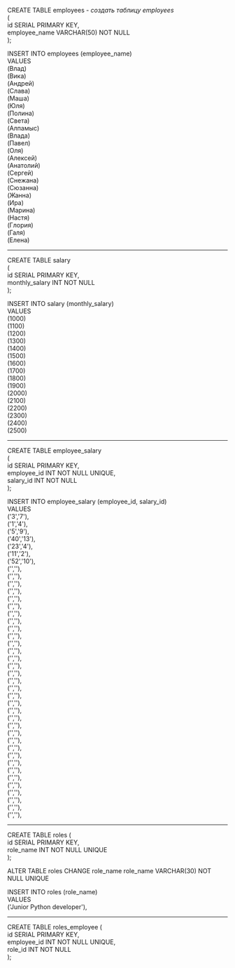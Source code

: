 CREATE TABLE employees  - *создать таблицу employees*  
(  
id SERIAL PRIMARY KEY,   
employee_name VARCHAR(50) NOT NULL  
);   

INSERT INTO employees (employee_name)  
VALUES  
(Влад)  
(Вика)  
(Андрей)  
(Слава)  
(Маша)  
(Юля)  
(Полина)  
(Света)  
(Алпамыс)  
(Влада)  
(Павел)  
(Оля)  
(Алексей)  
(Анатолий)  
(Сергей)  
(Снежана)  
(Сюзанна)  
(Жанна)  
(Ира)  
(Марина)  
(Настя)  
(Глория)  
(Галя)  
(Елена)  

_______________________________________________________
CREATE TABLE salary      
(      
id SERIAL PRIMARY KEY,         
monthly_salary INT NOT NULL        
);         

INSERT INTO salary (monthly_salary)  
VALUES  
(1000)  
(1100)  
(1200)  
(1300)  
(1400)  
(1500)  
(1600)  
(1700)  
(1800)  
(1900)  
(2000)  
(2100)  
(2200)  
(2300)  
(2400)  
(2500)  
____

CREATE TABLE employee_salary   
(  
id SERIAL PRIMARY KEY,  
employee_id INT NOT NULL UNIQUE,  
salary_id INT NOT NULL  
);  

INSERT INTO employee_salary (employee_id, salary_id)   
VALUES  
('3','7'),  
('1','4'),  
('5','9'),  
('40','13'),  
('23','4'),  
('11','2'),  
('52','10'),  
('',''),  
('',''),  
('',''),  
('',''),  
('',''),  
('',''),  
('',''),  
('',''),  
('',''),  
('',''),  
('',''),  
('',''),  
('',''),  
('',''),  
('',''),  
('',''),  
('',''),  
('',''),  
('',''),  
('',''),  
('',''),  
('',''),  
('',''),  
('',''),  
('',''),    
('',''),    
('',''),  
('',''),  
('',''),  
('',''),  
('',''),  
('',''),  
('',''),  
('',''),  

________

CREATE TABLE roles (  
id SERIAL PRIMARY KEY,  
role_name INT NOT NULL UNIQUE  
);  

ALTER TABLE roles CHANGE role_name role_name VARCHAR(30) NOT NULL UNIQUE  

INSERT INTO roles (role_name)  
VALUES  
('Junior Python developer'),

_____

CREATE TABLE roles_employee (  
id SERIAL PRIMARY KEY,  
employee_id INT NOT NULL UNIQUE,  
role_id INT NOT NULL  
);  
